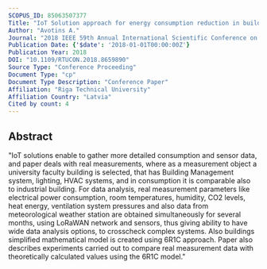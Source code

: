 ```yaml
---
SCOPUS_ID: 85063507377
Title: "IoT Solution approach for energy consumption reduction in buildings : Part 3. Mathematical model of building and experimental results"
Author: "Avotins A."
Journal: "2018 IEEE 59th Annual International Scientific Conference on Power and Electrical Engineering of Riga Technical University, RTUCON 2018 - Proceedings"
Publication Date: {'$date': '2018-01-01T00:00:00Z'}
Publication Year: 2018
DOI: "10.1109/RTUCON.2018.8659890"
Source Type: "Conference Proceeding"
Document Type: "cp"
Document Type Description: "Conference Paper"
Affiliation: "Riga Technical University"
Affiliation Country: "Latvia"
Cited by count: 4
---
```


## Abstract
"IoT solutions enable to gather more detailed consumption and sensor data, and paper deals with real measurements, where as a measurement object a university faculty building is selected, that has Building Management system, lighting, HVAC systems, and in consumption it is comparable also to industrial building. For data analysis, real measurement parameters like electrical power consumption, room temperatures, humidity, CO2 levels, heat energy, ventilation system pressures and also data from meteorological weather station are obtained simultaneously for several months, using LoRaWAN network and sensors, thus giving ability to have wide data analysis options, to crosscheck complex systems. Also buildings simplified mathematical model is created using 6R1C approach. Paper also describes experiments carried out to compare real measurement data with theoretically calculated values using the 6R1C model."
